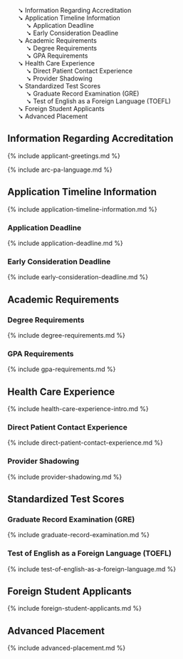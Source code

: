 <ul class="table-of-contents" id="toc">
<li><a href="#information-regarding-accreditation">➘ Information Regarding Accreditation</a></li>
<li><a href="#application-timeline-information">➘ Application Timeline Information</a>
    <ul>
    <li><a href="#application-deadline">➘ Application Deadline</a></li>
    <li><a href="#early-consideration-deadline">➘ Early Consideration Deadline</a></li>
    </ul>
</li>
<li><a href="#academic-requirements">➘ Academic Requirements</a>
    <ul>
    <li><a href="#degree-requirements">➘ Degree Requirements</a></li>
    <li><a href="#gpa-requirements">➘ GPA Requirements</a></li>
    </ul>
</li>
<li><a href="#health-care-experience">➘ Health Care Experience</a>
    <ul>
    <li><a href="#direct-patient-contact-experience">➘ Direct Patient Contact Experience</a></li>
    <li><a href="#provider-shadowing">➘ Provider Shadowing</a></li>
    </ul>
</li>
<li><a href="#standardized-test-scores">➘ Standardized Test Scores</a><br />
    <ul>
    <li><a href="#graduate-record-examination-gre">➘ Graduate Record Examination (GRE)</a></li>
    <li><a href="#test-of-english-as-a-foreign-language-toefl">➘ Test of English as a Foreign Language (TOEFL)</a></li>
    </ul>
</li>
<li><a href="#foreign-student-applicants">➘ Foreign Student Applicants</a></li>
<li><a href="#advanced-placement">➘ Advanced Placement</a></li>
</ul>

## Information Regarding Accreditation 

{% include applicant-greetings.md %}

{% include arc-pa-language.md %}

## Application Timeline Information

{% include application-timeline-information.md %}

### Application Deadline

{% include application-deadline.md %}

### Early Consideration Deadline

{% include early-consideration-deadline.md %}

## Academic Requirements

### Degree Requirements

{% include degree-requirements.md %}

### GPA Requirements

{% include gpa-requirements.md %}

## Health Care Experience

{% include health-care-experience-intro.md %}

### Direct Patient Contact Experience

{% include direct-patient-contact-experience.md %}

### Provider Shadowing

{% include provider-shadowing.md %}

## Standardized Test Scores

### Graduate Record Examination (GRE) 

{% include graduate-record-examination.md %}

### Test of English as a Foreign Language (TOEFL)

{% include test-of-english-as-a-foreign-language.md %}

## Foreign Student Applicants  

{% include foreign-student-applicants.md %}

## Advanced Placement

{% include advanced-placement.md %}